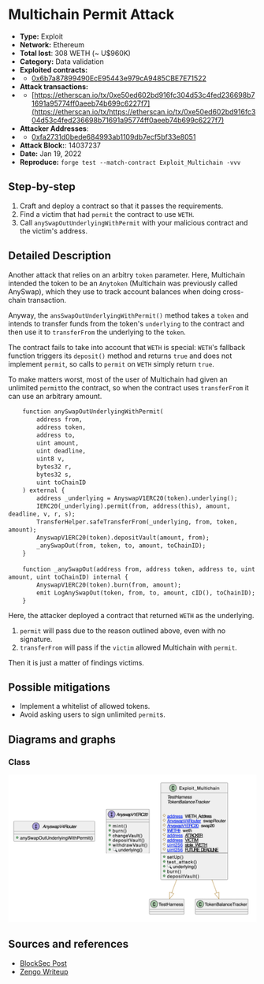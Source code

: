 # Multichain Permit Attack
- **Type:** Exploit
- **Network:** Ethereum
- **Total lost**: 308 WETH (~ U$960K)
- **Category:** Data validation
- **Exploited contracts:**
- - [0x6b7a87899490EcE95443e979cA9485CBE7E71522](https://etherscan.io/address/0x6b7a87899490EcE95443e979cA9485CBE7E71522)
- **Attack transactions:**
- - [https://etherscan.io/tx/0xe50ed602bd916fc304d53c4fed236698b71691a95774ff0aeeb74b699c6227f7](https://etherscan.io/tx/https://etherscan.io/tx/0xe50ed602bd916fc304d53c4fed236698b71691a95774ff0aeeb74b699c6227f7)
- **Attacker Addresses**: 
- - [0xfa2731d0bede684993ab1109db7ecf5bf33e8051](https://etherscan.io/address/0xfa2731d0bede684993ab1109db7ecf5bf33e8051)
- **Attack Block:**: 14037237
- **Date:** Jan 19, 2022
- **Reproduce:** `forge test --match-contract Exploit_Multichain -vvv`

## Step-by-step 
1. Craft and deploy a contract so that it passes the requirements.
2. Find a victim that had `permit` the contract to use `WETH`.
2. Call `anySwapOutUnderlyingWithPermit` with your malicious contract and the victim's address.

## Detailed Description

Another attack that relies on an arbitry `token` parameter. Here, Multichain intended the token to be an `Anytoken` (Multichain was previously called AnySwap), which they use to track account balances when doing cross-chain transaction.

Anyway, the `ansSwapOutUnderlyingWithPermit()` method takes a `token` and intends to transfer funds from the token's `underlying` to the contract and then use it to `transferFrom` the underlying to the `token`.

The contract fails to take into account that `WETH` is special: `WETH`'s fallback function triggers its `deposit()` method and returns `true` and does not implement `permit`, so calls to `permit` on `WETH` simply return `true`.

To make matters worst, most of the user of Multichain had given an unlimited `permit`to the contract, so when the contract uses `transferFrom` it can use an arbitrary amount.

``` solidity
    function anySwapOutUnderlyingWithPermit(
        address from,
        address token,
        address to,
        uint amount,
        uint deadline,
        uint8 v,
        bytes32 r,
        bytes32 s,
        uint toChainID
    ) external {
        address _underlying = AnyswapV1ERC20(token).underlying();
        IERC20(_underlying).permit(from, address(this), amount, deadline, v, r, s);
        TransferHelper.safeTransferFrom(_underlying, from, token, amount);
        AnyswapV1ERC20(token).depositVault(amount, from);
        _anySwapOut(from, token, to, amount, toChainID);
    }

    function _anySwapOut(address from, address token, address to, uint amount, uint toChainID) internal {
        AnyswapV1ERC20(token).burn(from, amount);
        emit LogAnySwapOut(token, from, to, amount, cID(), toChainID);
    }
```

Here, the attacker deployed a contract that returned `WETH` as the underlying.

1. `permit` will pass due to the reason outlined above, even with no signature.
2. `transferFrom` will pass if the `victim` allowed Multichain with `permit`.

Then it is just a matter of findings victims.

## Possible mitigations
- Implement a whitelist of allowed tokens.
- Avoid asking users to sign unlimited `permit`s.

## Diagrams and graphs
  
### Class

![class](multichain.png)

## Sources and references
- [BlockSec Post](https://blocksecteam.medium.com/the-race-against-time-and-strategy-about-the-anyswap-rescue-and-things-we-have-learnt-4fe086b186ac)
- [Zengo Writeup](https://medium.com/zengo/without-permit-multichains-exploit-explained-8417e8c1639b)
